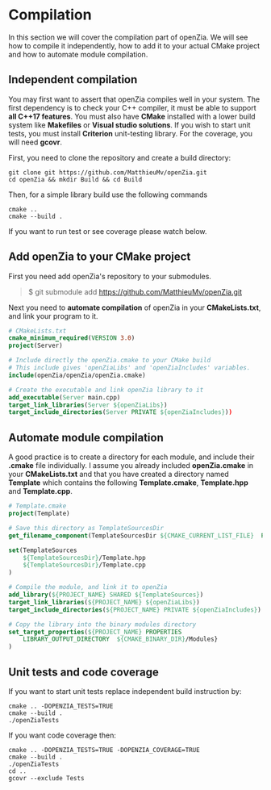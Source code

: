 # Compilation

In this section we will cover the compilation part of openZia. We will see how to compile it independently, how to add it to your actual CMake project and how to automate module compilation.

## Independent compilation

You may first want to assert that openZia compiles well in your system.
The first dependency is to check your C++ compiler, it must be able to support **all C++17 features**. You must also have **CMake** installed with a lower build system like **Makefiles** or **Visual studio solutions**.
If you wish to start unit tests, you must install **Criterion** unit-testing library.
For the coverage, you will need **gcovr**.

First, you need to clone the repository and create a build directory:
```console
git clone git https://github.com/MatthieuMv/openZia.git
cd openZia && mkdir Build && cd Build
```

Then, for a simple library build use the following commands
```console
cmake ..
cmake --build .
```
If you want to run test or see coverage please watch below.

## Add openZia to your CMake project

First you need add openZia's repository to your submodules.
> $ git submodule add https://github.com/MatthieuMv/openZia.git

Next you need to **automate compilation** of openZia in your **CMakeLists.txt**, and link your program to it.
```cmake
# CMakeLists.txt
cmake_minimum_required(VERSION 3.0)
project(Server)

# Include directly the openZia.cmake to your CMake build
# This include gives 'openZiaLibs' and 'openZiaIncludes' variables.
include(openZia/openZia/openZia.cmake)

# Create the executable and link openZia library to it
add_executable(Server main.cpp)
target_link_libraries(Server ${openZiaLibs})
target_include_directories(Server PRIVATE ${openZiaIncludes}))
```

## Automate module compilation

A good practice is to create a directory for each module, and include their **.cmake** file individually.
I assume you already included **openZia.cmake** in your **CMakeLists.txt** and that you have created a directory named **Template** which contains the following **Template.cmake**, **Template.hpp** and **Template.cpp**.
```cmake
# Template.cmake
project(Template)

# Save this directory as TemplateSourcesDir
get_filename_component(TemplateSourcesDir ${CMAKE_CURRENT_LIST_FILE}  PATH)

set(TemplateSources
	${TemplateSourcesDir}/Template.hpp
	${TemplateSourcesDir}/Template.cpp
)

# Compile the module, and link it to openZia
add_library(${PROJECT_NAME} SHARED ${TemplateSources})
target_link_libraries(${PROJECT_NAME} ${openZiaLibs})
target_include_directories(${PROJECT_NAME} PRIVATE ${openZiaIncludes})

# Copy the library into the binary modules directory
set_target_properties(${PROJECT_NAME} PROPERTIES
	LIBRARY_OUTPUT_DIRECTORY  ${CMAKE_BINARY_DIR}/Modules}
)
```

## Unit tests and code coverage

If you want to start unit tests replace independent build instruction by:
```console
cmake .. -DOPENZIA_TESTS=TRUE
cmake --build .
./openZiaTests
```

If you want code coverage then:
```console
cmake .. -DOPENZIA_TESTS=TRUE -DOPENZIA_COVERAGE=TRUE
cmake --build .
./openZiaTests
cd ..
gcovr --exclude Tests
```